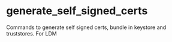 # generate_self_signed_certs
Commands to generate self signed certs, bundle in keystore and truststores. For LDM
